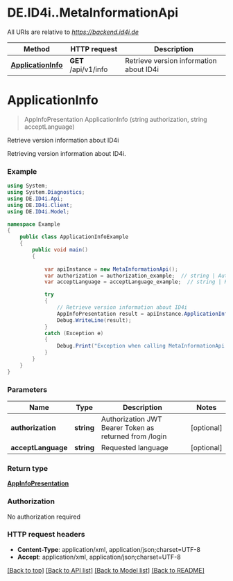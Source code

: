 # DE.ID4i..MetaInformationApi

All URIs are relative to *https://backend.id4i.de*

Method | HTTP request | Description
------------- | ------------- | -------------
[**ApplicationInfo**](MetaInformationApi.md#applicationinfo) | **GET** /api/v1/info | Retrieve version information about ID4i


<a name="applicationinfo"></a>
# **ApplicationInfo**
> AppInfoPresentation ApplicationInfo (string authorization, string acceptLanguage)

Retrieve version information about ID4i

Retrieving version information about ID4i.

### Example
```csharp
using System;
using System.Diagnostics;
using DE.ID4i.Api;
using DE.ID4i.Client;
using DE.ID4i.Model;

namespace Example
{
    public class ApplicationInfoExample
    {
        public void main()
        {
            
            var apiInstance = new MetaInformationApi();
            var authorization = authorization_example;  // string | Authorization JWT Bearer Token as returned from /login (optional) 
            var acceptLanguage = acceptLanguage_example;  // string | Requested language (optional) 

            try
            {
                // Retrieve version information about ID4i
                AppInfoPresentation result = apiInstance.ApplicationInfo(authorization, acceptLanguage);
                Debug.WriteLine(result);
            }
            catch (Exception e)
            {
                Debug.Print("Exception when calling MetaInformationApi.ApplicationInfo: " + e.Message );
            }
        }
    }
}
```

### Parameters

Name | Type | Description  | Notes
------------- | ------------- | ------------- | -------------
 **authorization** | **string**| Authorization JWT Bearer Token as returned from /login | [optional] 
 **acceptLanguage** | **string**| Requested language | [optional] 

### Return type

[**AppInfoPresentation**](AppInfoPresentation.md)

### Authorization

No authorization required

### HTTP request headers

 - **Content-Type**: application/xml, application/json;charset=UTF-8
 - **Accept**: application/xml, application/json;charset=UTF-8

[[Back to top]](#) [[Back to API list]](../README.md#documentation-for-api-endpoints) [[Back to Model list]](../README.md#documentation-for-models) [[Back to README]](../README.md)

